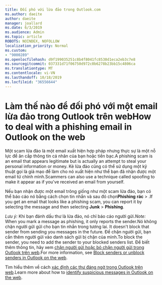 ```yaml
---
title: Đối phó với lừa đảo trong Outlook.com
ms.author: daeite
author: daeite
manager: joallard
ms.date: 6/3/2019
ms.audience: Admin
ms.topic: article
ROBOTS: NOINDEX, NOFOLLOW
localization_priority: Normal
ms.custom:
- "9000289"
ms.openlocfilehash: d9f199035251c8b4f8041fc8530d1eca2eb3c7e8
ms.sourcegitcommit: 037331d71f06750d972c0b6278b23bb15c4806ca
ms.translationtype: MT
ms.contentlocale: vi-VN
ms.lasthandoff: 10/18/2019
ms.locfileid: "36556644"
---
```

# <a name="how-to-deal-with-a-phishing-email-in-outlook-on-the-web"></a><span data-ttu-id="ed371-102">Làm thế nào để đối phó với một email lừa đảo trong Outlook trên web</span><span class="sxs-lookup"><span data-stu-id="ed371-102">How to deal with a phishing email in Outlook on the web</span></span>

<span data-ttu-id="ed371-103">Một scam lừa đảo là một email xuất hiện hợp pháp nhưng thực sự là một nỗ lực để ăn cắp thông tin cá nhân của bạn hoặc tiền bạc.</span><span class="sxs-lookup"><span data-stu-id="ed371-103">A phishing scam is an email that appears legitimate but is actually an attempt to steal your personal information or money.</span></span> <span data-ttu-id="ed371-104">Kẻ lừa đảo cũng có thể sử dụng một kỹ thuật gọi là giả mạo để làm cho nó xuất hiện như thể bạn đã nhận được một email từ chính mình.</span><span class="sxs-lookup"><span data-stu-id="ed371-104">Scammers can also use a technique called spoofing to make it appear as if you've received an email from yourself.</span></span>

<span data-ttu-id="ed371-105">Nếu bạn nhận được một email trông giống như một scam lừa đảo, bạn có thể báo cáo nó bằng cách chọn tin nhắn và sau đó chọn**Phishing** **rác** > .</span><span class="sxs-lookup"><span data-stu-id="ed371-105">If you get an email that looks like a phishing scam, you can report it by selecting the message and then selecting **Junk** > **Phishing**.</span></span>

<span data-ttu-id="ed371-106">*Lưu ý:* Khi bạn đánh dấu thư là lừa đảo, nó chỉ báo cáo người gửi.</span><span class="sxs-lookup"><span data-stu-id="ed371-106">*Note:* When you mark a message as phishing, it only reports the sender.</span></span><span data-ttu-id="ed371-107">Nó không chặn người gửi gửi cho bạn tin nhắn trong tương lai.</span><span class="sxs-lookup"><span data-stu-id="ed371-107"> It doesn't block that sender from sending you messages in the future.</span></span> <span data-ttu-id="ed371-108">Để chặn người gửi, bạn cần thêm người gửi vào danh sách gửi bị chặn của mình.</span><span class="sxs-lookup"><span data-stu-id="ed371-108">To block the sender, you need to add the sender to your blocked senders list.</span></span> <span data-ttu-id="ed371-109">Để biết thêm thông tin, hãy xem [chặn người gửi hoặc bỏ chặn người gửi trong Outlook trên web](https://support.office.com/article/9bf812d4-6995-4d19-901a-76d6e26939b0).</span><span class="sxs-lookup"><span data-stu-id="ed371-109">For more information, see [Block senders or unblock senders in Outlook on the web](https://support.office.com/article/9bf812d4-6995-4d19-901a-76d6e26939b0).</span></span>

<span data-ttu-id="ed371-110">Tìm hiểu thêm về cách [xác định các thư đáng ngờ trong Outlook trên web](https://support.office.com/article/3d44102b-6ce3-4f7c-a359-b623bec82206).</span><span class="sxs-lookup"><span data-stu-id="ed371-110">Learn more about how to [identify suspicious messages in Outlook on the web](https://support.office.com/article/3d44102b-6ce3-4f7c-a359-b623bec82206).</span></span>